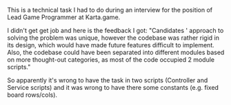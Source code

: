 This is a technical task I had to do during an interview for the position of Lead Game Programmer at Karta.game.

I didn't get get job and here is the feedback I got:
"Candidates ' approach to solving the problem was unique, however the codebase was rather rigid in its design, which would have made future features difficult to implement. Also, the codebase could have been separated into different modules based on more thought-out categories, as most of the code occupied 2 module scripts."

So apparently it's wrong to have the task in two scripts (Controller and Service scripts) and it was wrong to have there some constants (e.g. fixed board rows/cols).
